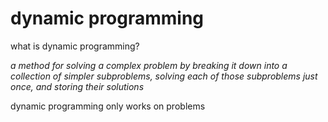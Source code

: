 # dynamic programming

what is dynamic programming?

*a method for solving a complex problem by breaking it down into a collection of simpler subproblems, solving each of those subproblems just once, and storing their solutions*

dynamic programming only works on problems